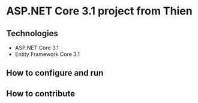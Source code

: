 # ASP.NET Core 3.1 project from Thien
## Technologies
- ASP.NET Core 3.1
- Entity Framework Core 3.1
## How to configure and run
## How to contribute